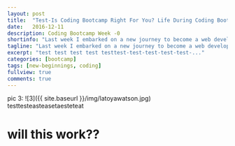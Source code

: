 ```yaml
---
layout: post
title:  "Test-Is Coding Bootcamp Right For You? Life During Coding Bootcamp"
date:   2016-12-11
description: Coding Bootcamp Week -0
shortinfo: "Last week I embarked on a new journey to become a web developer through a full-time coding bootcamp. It took me a long time to decide (like a year!) if a coding bootcamp was right for me..."
tagline: "Last week I embarked on a new journey to become a web developer through a full-time coding bootcamp. It took me a long time to decide (like a year!) if a coding bootcamp was right for me..."
excerpt: "test test test test testtest-test-test-test-test-..."
categories: [bootcamp]
tags: [new-beginnings, coding]
fullview: true
comments: true
---
```


pic 3:
 ![3]({{ site.baseurl }}/img/latoyawatson.jpg)
testtesteasteasetaesteteat

# will this work??
